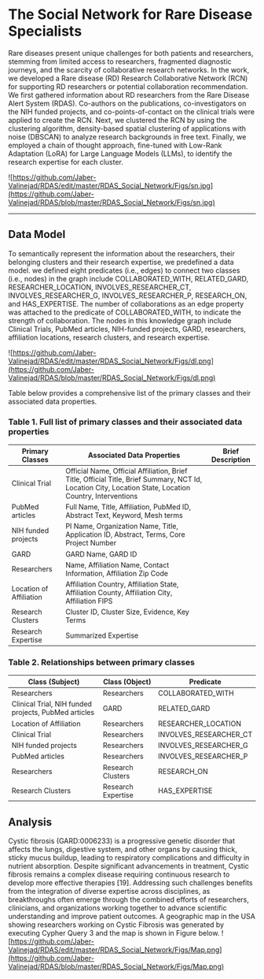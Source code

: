 # The Social Network for Rare Disease Specialists

Rare diseases present unique challenges for both patients and researchers, stemming from limited access to researchers, fragmented diagnostic journeys, and the scarcity of collaborative research networks. In the work, we developed a Rare disease (RD) Research Collaborative Network (RCN) for supporting RD researchers or potential collaboration recommendation.
We first gathered information about RD researchers from the Rare Disease Alert System (RDAS). Co-authors on the publications, co-investigators on the NIH funded projects, and co-points-of-contact on the clinical trials were applied to create the RCN. Next, we clustered the RCN by using the clustering algorithm, density-based spatial clustering of applications with noise (DBSCAN) to analyze research backgrounds in free text. Finally, we employed a chain of thought approach, fine-tuned with Low-Rank Adaptation (LoRA) for Large Language Models (LLMs), to identify the research expertise for each cluster.

![https://github.com/Jaber-Valinejad/RDAS/edit/master/RDAS_Social_Network/Figs/sn.jpg](https://github.com/Jaber-Valinejad/RDAS/blob/master/RDAS_Social_Network/Figs/sn.jpg)

--------------
## Data Model
To semantically represent the information about the researchers, their belonging clusters and their research expertise, we predefined a data model. we defined eight predicates (i.e., edges) to connect two classes (i.e., nodes) in the graph include COLLABORATED_WITH, RELATED_GARD, RESEARCHER_LOCATION, INVOLVES_RESEARCHER_CT, INVOLVES_RESEARCHER_G, INVOLVES_RESEARCHER_P, RESEARCH_ON, and HAS_EXPERTISE.  The number of collaborations as an edge property was attached to the predicate of COLLABORATED_WITH, to indicate the strength of collaboration. The nodes in this knowledge graph include Clinical Trials, PubMed articles, NIH-funded projects, GARD, researchers, affiliation locations, research clusters, and research expertise.

![https://github.com/Jaber-Valinejad/RDAS/edit/master/RDAS_Social_Network/Figs/dl.png](https://github.com/Jaber-Valinejad/RDAS/blob/master/RDAS_Social_Network/Figs/dl.png)

Table below provides a comprehensive list of the primary classes and their associated data properties. 

### Table 1. Full list of primary classes and their associated data properties

| Primary Classes           | Associated Data Properties                                                                                           | Brief Description |
|---------------------------|----------------------------------------------------------------------------------------------------------------------|-------------------|
| Clinical Trial            | Official Name, Official Affiliation, Brief Title, Official Title, Brief Summary, NCT Id, Location City, Location State, Location Country, Interventions |                   |
| PubMed articles           | Full Name, Title, Affiliation, PubMed ID, Abstract Text, Keyword, Mesh terms                                        |                   |
| NIH funded projects       | PI Name, Organization Name, Title, Application ID, Abstract, Terms, Core Project Number                             |                   |
| GARD                      | GARD Name, GARD ID                                                                                                  |                   |
| Researchers               | Name, Affiliation Name, Contact Information, Affiliation Zip Code                                                   |                   |
| Location of Affiliation   | Affiliation Country, Affiliation State, Affiliation County, Affiliation City, Affiliation FIPS                      |                   |
| Research Clusters         | Cluster ID, Cluster Size, Evidence, Key Terms                                                                       |                   |
| Research Expertise        | Summarized Expertise                                                                                                |                   |


### Table 2. Relationships between primary classes

| Class (Subject)                               | Class (Object)       | Predicate               |
|-----------------------------------------------|-----------------------|-------------------------|
| Researchers                                   | Researchers           | COLLABORATED_WITH       |
| Clinical Trial, NIH funded projects, PubMed articles | GARD                  | RELATED_GARD            |
| Location of Affiliation                       | Researchers           | RESEARCHER_LOCATION     |
| Clinical Trial                                | Researchers           | INVOLVES_RESEARCHER_CT  |
| NIH funded projects                           | Researchers           | INVOLVES_RESEARCHER_G   |
| PubMed articles                               | Researchers           | INVOLVES_RESEARCHER_P   |
| Researchers                                   | Research Clusters     | RESEARCH_ON             |
| Research Clusters                             | Research Expertise    | HAS_EXPERTISE           |

## Analysis  
Cystic fibrosis (GARD:0006233) is a progressive genetic disorder that affects the lungs, digestive system, and other organs by causing thick, sticky mucus buildup, leading to respiratory complications and difficulty in nutrient absorption. Despite significant advancements in treatment, Cystic fibrosis remains a complex disease requiring continuous research to develop more effective therapies [19]. Addressing such challenges benefits from the integration of diverse expertise across disciplines, as breakthroughs often emerge through the combined efforts of researchers, clinicians, and organizations working together to advance scientific understanding and improve patient outcomes. 
A geographic map in the USA showing researchers working on Cystic Fibrosis was generated by executing Cypher Query 3 and the map is shown in Figure below. 
![https://github.com/Jaber-Valinejad/RDAS/edit/master/RDAS_Social_Network/Figs/Map.png](https://github.com/Jaber-Valinejad/RDAS/blob/master/RDAS_Social_Network/Figs/Map.png)

